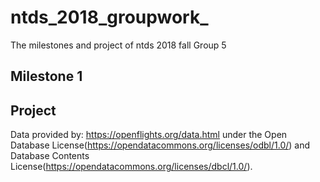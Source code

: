 # ntds_2018_groupwork_
The milestones and project of ntds 2018 fall Group 5

## Milestone 1

## Project
Data provided by: https://openflights.org/data.html under the Open Database License(https://opendatacommons.org/licenses/odbl/1.0/) and Database Contents License(https://opendatacommons.org/licenses/dbcl/1.0/).
